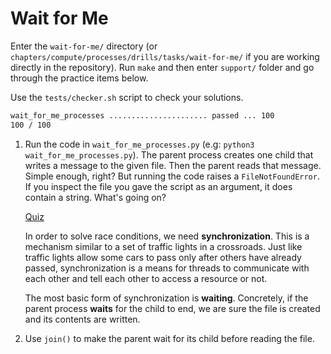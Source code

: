 # Wait for Me

Enter the `wait-for-me/` directory (or `chapters/compute/processes/drills/tasks/wait-for-me/` if you are working directly in the repository).
Run `make` and then enter `support/` folder and go through the practice items below.

Use the `tests/checker.sh` script to check your solutions.

```bash
wait_for_me_processes ...................... passed ... 100
100 / 100
```

1. Run the code in `wait_for_me_processes.py` (e.g: `python3 wait_for_me_processes.py`).
    The parent process creates one child that writes a message to the given file.
    Then the parent reads that message.
    Simple enough, right?
    But running the code raises a `FileNotFoundError`.
    If you inspect the file you gave the script as an argument, it does contain a string.
    What's going on?

    [Quiz](../../questions/cause-of-file-not-found-error.md)

    In order to solve race conditions, we need **synchronization**.
    This is a mechanism similar to a set of traffic lights in a crossroads.
    Just like traffic lights allow some cars to pass only after others have already passed, synchronization is a means for threads to communicate with each other and tell each other to access a resource or not.

    The most basic form of synchronization is **waiting**.
    Concretely, if the parent process **waits** for the child to end, we are sure the file is created and its contents are written.

1. Use `join()` to make the parent wait for its child before reading the file.
